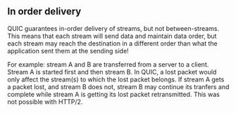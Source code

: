## ‎In order delivery

QUIC guarantees in-order delivery of streams, but not between-streams. This
means that each stream will send data and maintain data order, but each stream
may reach the destination in a different order than what the application sent
them at the sending side!

For example: stream A and B are transferred from a server to a client. Stream
A is started first and then stream B. In QUIC, a lost packet would only affect
the stream(s) to which the lost packet belongs. If stream A gets a packet
lost, and stream B does not, stream B may continue its tranfers and complete
while stream A is getting its lost packet retransmitted. This was not possible
with HTTP/2.
